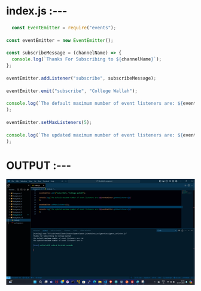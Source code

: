 # index.js :---
```index.js
  const EventEmitter = require("events");

const eventEmitter = new EventEmitter();

const subscribeMessage = (channelName) => {
  console.log(`Thanks For Subscribing to ${channelName}`);
};

eventEmitter.addListener("subscribe", subscribeMessage);

eventEmitter.emit("subscribe", "College Wallah");

console.log(`The default maximum number of event listeners are: ${eventEmitter.getMaxListeners()}`
);

eventEmitter.setMaxListeners(5);

console.log(`The updated maximum number of event listeners are: ${eventEmitter.getMaxListeners()}`
);

```

# OUTPUT :---
<img src="./Assigment_10.png" alt="OUTPUT OF Assigment 10" title="Assigment 10 photo">
